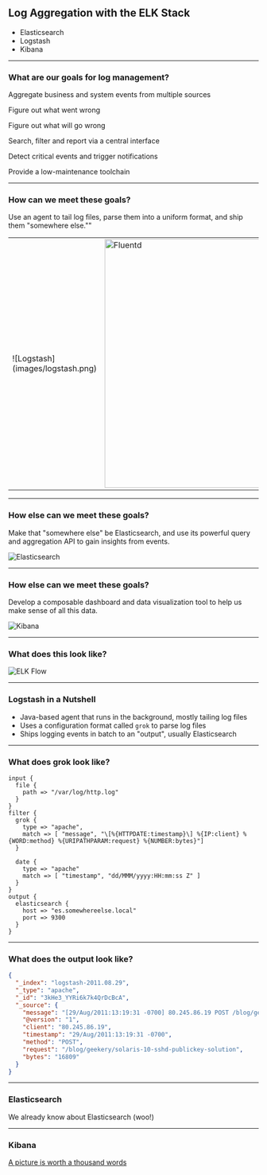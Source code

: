 ## Log Aggregation with the ELK Stack

* Elasticsearch
* Logstash
* Kibana

---

### What are our goals for log management?

Aggregate business and system events from multiple sources

Figure out what went wrong

Figure out what will go wrong

Search, filter and report via a central interface

Detect critical events and trigger notifications

Provide a low-maintenance toolchain

---

### How can we meet these goals?

Use an agent to tail log files, parse them into a uniform format, and ship them "somewhere else.""

<table>
  <tr>
    <td style="vertical-align: middle;">![Logstash](images/logstash.png)</td>
    <td style="vertical-align: middle;"><img src="images/fluentd.png" alt="Fluentd" style="width: 500px;"/></td>
    <td style="vertical-align: middle;">![Rsyslog](images/rsyslog.png)</td>
    <td style="vertical-align: middle;">![Flume](images/flume.png)</td>
  </tr>
</table>

---

### How else can we meet these goals?

Make that "somewhere else" be Elasticsearch, and use its powerful query and aggregation API to gain insights from events.

![Elasticsearch](images/elasticsearch.png)

---

### How else can we meet these goals?

Develop a composable dashboard and data visualization tool to help us make sense of all this data.

![Kibana](images/kibana.png)

---

### What does this look like?

![ELK Flow](images/elk-flow.png)

---

### Logstash in a Nutshell

* Java-based agent that runs in the background, mostly tailing log files
* Uses a configuration format called `grok` to parse log files
* Ships logging events in batch to an "output", usually Elasticsearch

---

### What does grok look like?

```
input {
  file {
    path => "/var/log/http.log"
  }
}
filter {
  grok {
    type => "apache",
    match => [ "message", "\[%{HTTPDATE:timestamp}\] %{IP:client} %{WORD:method} %{URIPATHPARAM:request} %{NUMBER:bytes}"]
  }

  date {
    type => "apache"
    match => [ "timestamp", "dd/MMM/yyyy:HH:mm:ss Z" ]
  }
}
output {
  elasticsearch {
    host => "es.somewhereelse.local"
    port => 9300
  }
}
```

---

### What does the output look like?

```json
{
  "_index": "logstash-2011.08.29",
  "_type": "apache",
  "_id": "3kHe3_YYRi6k7k4QrDcBcA",
  "_source": {
    "message": "[29/Aug/2011:13:19:31 -0700] 80.245.86.19 POST /blog/geekery/solaris-10-sshd-publickey-solution 16809",
    "@version": "1",
    "client": "80.245.86.19",
    "timestamp": "29/Aug/2011:13:19:31 -0700",
    "method": "POST",
    "request": "/blog/geekery/solaris-10-sshd-publickey-solution",
    "bytes": "16809"
  }
}
```

---

### Elasticsearch

We already know about Elasticsearch (woo!)

---

### Kibana

[A picture is worth a thousand words](kibana://app/kibana)
